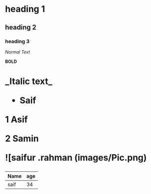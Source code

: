 # heading 1
## heading 2
### heading 3

*Normal Text*

**BOLD**



<h1>
_Italic text_

- Saif

1 Asif

2 Samin

![saifur .rahman
(images/Pic.png)


| Name | age |
|------|-----|
| saif | 34  |



</h1>